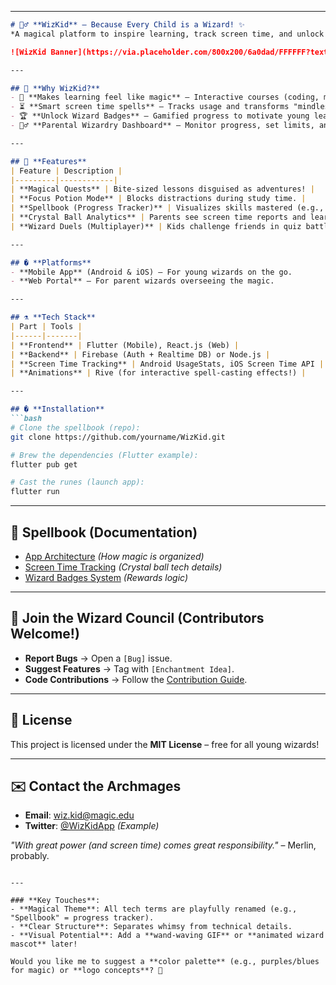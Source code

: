 

---

```markdown
# 🧙‍♂️ **WizKid** – Because Every Child is a Wizard! ✨  
*A magical platform to inspire learning, track screen time, and unlock hidden talents!*  

![WizKid Banner](https://via.placeholder.com/800x200/6a0dad/FFFFFF?text=WizKid:%20Conjuring%20Brilliant%20Minds) *(Replace with actual screenshot/logo)*  

---

## 🌟 **Why WizKid?**  
- 🎩 **Makes learning feel like magic** – Interactive courses (coding, math, art) with spellbinding rewards.  
- ⏳ **Smart screen time spells** – Tracks usage and transforms "mindless scrolling" into productive learning.  
- 🏆 **Unlock Wizard Badges** – Gamified progress to motivate young learners.  
- 🧙‍♂️ **Parental Wizardry Dashboard** – Monitor progress, set limits, and celebrate achievements.  

---

## 🔮 **Features**  
| Feature | Description |  
|---------|------------|  
| **Magical Quests** | Bite-sized lessons disguised as adventures! |  
| **Focus Potion Mode** | Blocks distractions during study time. |  
| **Spellbook (Progress Tracker)** | Visualizes skills mastered (e.g., "Fireball Math Level 5!"). |  
| **Crystal Ball Analytics** | Parents see screen time reports and learning trends. |  
| **Wizard Duels (Multiplayer)** | Kids challenge friends in quiz battles (optional). |  

---

## � **Platforms**  
- **Mobile App** (Android & iOS) – For young wizards on the go.  
- **Web Portal** – For parent wizards overseeing the magic.  

---

## ⚗️ **Tech Stack**  
| Part | Tools |  
|------|-------|  
| **Frontend** | Flutter (Mobile), React.js (Web) |  
| **Backend** | Firebase (Auth + Realtime DB) or Node.js |  
| **Screen Time Tracking** | Android UsageStats, iOS Screen Time API |  
| **Animations** | Rive (for interactive spell-casting effects!) |  

---

## � **Installation**  
```bash
# Clone the spellbook (repo):  
git clone https://github.com/yourname/WizKid.git  

# Brew the dependencies (Flutter example):  
flutter pub get  

# Cast the runes (launch app):  
flutter run  
```

---

## 📜 **Spellbook (Documentation)**  
- [App Architecture](docs/architecture.md) *(How magic is organized)*  
- [Screen Time Tracking](docs/screen_time.md) *(Crystal ball tech details)*  
- [Wizard Badges System](docs/gamification.md) *(Rewards logic)*  

---

## 🤝 **Join the Wizard Council (Contributors Welcome!)**  
- **Report Bugs** → Open a `[Bug]` issue.  
- **Suggest Features** → Tag with `[Enchantment Idea]`.  
- **Code Contributions** → Follow the [Contribution Guide](CONTRIBUTING.md).  

---

## 📜 **License**  
This project is licensed under the **MIT License** – free for all young wizards!  

---

## ✉️ **Contact the Archmages**  
- **Email**: wiz.kid@magic.edu  
- **Twitter**: [@WizKidApp](https://twitter.com/WizKidApp) *(Example)*  

*"With great power (and screen time) comes great responsibility."* – Merlin, probably.  
```

---

### **Key Touches**:
- **Magical Theme**: All tech terms are playfully renamed (e.g., "Spellbook" = progress tracker).  
- **Clear Structure**: Separates whimsy from technical details.  
- **Visual Potential**: Add a **wand-waving GIF** or **animated wizard mascot** later!  

Would you like me to suggest a **color palette** (e.g., purples/blues for magic) or **logo concepts**? 🎨
